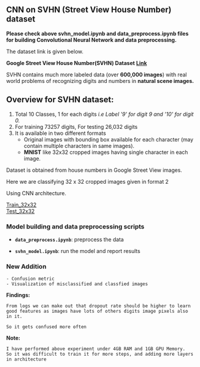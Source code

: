 ## CNN on SVHN (Street View House Number) dataset

**Please check above svhn_model.ipynb and data_preprocess.ipynb files for building Convolutional Neural Network and data preprocessing.**

The dataset link is given below.

**Google Street View House Number(SVHN) Dataset**        **[Link](http://ufldl.stanford.edu/housenumbers/)**

 SVHN contains much more labeled data (over **600,000 images**) with real world problems of recognizing digits and numbers in **natural scene images.**


## Overview for SVHN dataset:

1. Total 10 Classes, 1 for each digits  *i.e Label '9' for digit 9 and '10' for digit 0.*
2. For training 73257 digits, For testing 26,032 digits
3. It is available in two different formats
   - Original images with bounding box available for each character (may contain multiple characters in same images).
   - **MNIST** like 32x32 cropped images having single character in each image.
 



Dataset is obtained from house numbers in Google Street View images. 


Here we are classifying 32 x 32 cropped images given in format 2 

Using CNN architecture.

[Train_32x32](http://ufldl.stanford.edu/housenumbers/train_32x32.mat)                     
[Test_32x32](http://ufldl.stanford.edu/housenumbers/test_32x32.mat)

### Model building and data preprocessing scripts 

   - **`data_preprocess.ipynb`**: preprocess the data
   
   - **`svhn_model.ipynb`**: run the model and report results
    
### New Addition
 ```
- Confusion metric 
- Visualization of misclassified and classfied images
```
    
**Findings:**
```
From logs we can make out that dropout rate should be higher to learn
good features as images have lots of others digits image pixels also in it.

So it gets confused more often
```

**Note:** 
```
I have performed above experiment under 4GB RAM and 1GB GPU Memory.
So it was difficult to train it for more steps, and adding more layers in architecture
```
